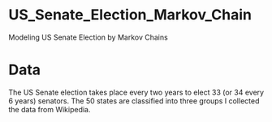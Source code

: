 # US_Senate_Election_Markov_Chain
Modeling US Senate Election by Markov Chains

# Data
The US Senate election takes place every two years to elect 33 (or 34 every 6 years) senators. The 50 states are classified into three groups
I collected the data from Wikipedia. 
